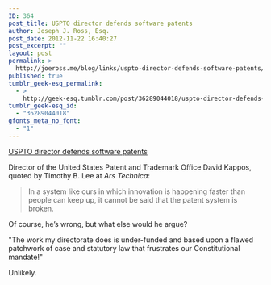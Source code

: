 ```yaml
---
ID: 364
post_title: USPTO director defends software patents
author: Joseph J. Ross, Esq.
post_date: 2012-11-22 16:40:27
post_excerpt: ""
layout: post
permalink: >
  http://joeross.me/blog/links/uspto-director-defends-software-patents/
published: true
tumblr_geek-esq_permalink:
  - >
    http://geek-esq.tumblr.com/post/36289044018/uspto-director-defends-software-patents
tumblr_geek-esq_id:
  - "36289044018"
gfonts_meta_no_font:
  - "1"
---
```

<a href='http://arstechnica.com/tech-policy/2012/11/us-patent-chief-to-software-patent-critics-give-it-a-rest-already/'>USPTO director defends software patents</a><div class="link_description"><p>Director of the United States Patent and Trademark Office David Kappos, quoted by Timothy B. Lee at <em>Ars Technica</em>:</p>

<blockquote>
  <p>In a system like ours in which innovation is happening faster than people can keep up, it cannot be said that the patent system is broken.</p>
</blockquote>

<p>Of course, he&#8217;s wrong, but what else would he argue?</p>

<p>"The work my directorate does is under-funded and based upon a flawed patchwork of case and statutory law that frustrates our Constitutional mandate!"</p>

<p>Unlikely.</p></div>